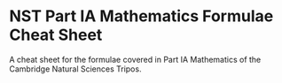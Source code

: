 # NST Part IA Mathematics Formulae Cheat Sheet
A cheat sheet for the formulae covered in Part IA Mathematics of the Cambridge Natural Sciences Tripos.
